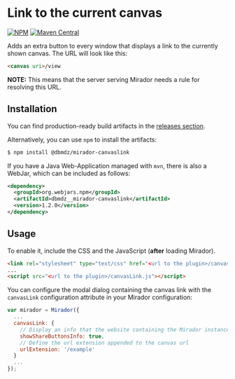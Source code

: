 # Link to the current canvas

[![NPM](https://img.shields.io/npm/v/@dbmdz/mirador-canvaslink.svg)](https://www.npmjs.com/package/@dbmdz/mirador-canvaslink)
[![Maven Central](https://img.shields.io/maven-central/v/org.webjars.npm/dbmdz__mirador-canvaslink.svg?maxAge=2592000)](http://search.maven.org/#search%7Cga%7C1%7Ca%3A%22dbmdz__mirador-canvaslink%22)

Adds an extra button to every window that displays a link to the currently shown canvas. The URL will look like this:

```html
<canvas uri>/view
```

**NOTE:** This means that the server serving Mirador needs a rule for resolving this URL.

## Installation

You can find production-ready build artifacts in the [releases section](https://github.com/dbmdz/mirador-plugins/releases).

Alternatively, you can use `npm` to install the artifacts:

```sh
$ npm install @dbmdz/mirador-canvaslink
```

If you have a Java Web-Application managed with `mvn`, there is also a WebJar, which can be included as follows:

```xml
<dependency>
  <groupId>org.webjars.npm</groupId>
  <artifactId>dbmdz__mirador-canvaslink</artifactId>
  <version>1.2.0</version>
</dependency>
```

## Usage

To enable it, include the CSS and the JavaScript (**after** loading Mirador).

```html
<link rel="stylesheet" type="text/css" href="<url to the plugin>/canvasLink.css" />
...
<script src="<url to the plugin>/canvasLink.js"></script>
```

You can configure the modal dialog containing the canvas link with the `canvasLink` configuration attribute in your Mirador configuration:

```js
var mirador = Mirador({
  ...
  canvasLink: {
    // Display an info that the website containing the Mirador instance is left by clicking on the share buttons
    showShareButtonsInfo: true,
    // Define the url extension appended to the canvas url
    urlExtension: '/example'
  }
  ...
});
```
